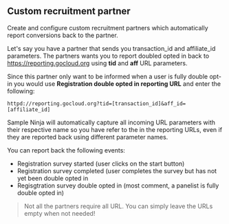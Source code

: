 ## Custom recruitment partner

Create and configure custom recruitment partners which automatically report conversions back to the partner.

Let's say you have a partner that sends you transaction_id and affiliate_id parameters. The partners wants you to report doubled opted in back to https://reporting.gocloud.org using **tid** and **aff** URL parameters.

Since this partner only want to be informed when a user is fully double opt-in you would use **Registration double opted in reporting URL** and enter the following:

```
httpd://reporting.gocloud.org?tid=[transaction_id]&aff_id=[affiliate_id]
```

Sample Ninja will automatically capture all incoming URL parameters with their respective name so you have refer to the in the reporting URLs, even if they are reported back using different parameter names.

You can report back the following events:

- Registration survey started (user clicks on the start button)
- Registration survey completed (user completes the survey but has not yet been double opted in
- Regisgtration survey double opted in (most comment, a panelist is fully double opted in)

> Not all the partners require all URL. You can simply leave the URLs empty when not needed!
